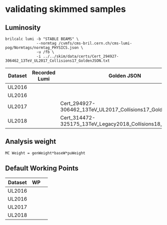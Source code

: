 # validating skimmed samples

## Luminosity

```
brilcalc lumi -b "STABLE BEAMS" \
              --normtag /cvmfs/cms-bril.cern.ch/cms-lumi-pog/Normtags/normtag_PHYSICS.json \
              -u /fb \
              -i ../../skim/data/certs/Cert_294927-306462_13TeV_UL2017_Collisions17_GoldenJSON.txt
```

| Dataset | Recorded Lumi | Golden JSON |
| --- | --- | --- |
| UL2016 | | |
| UL2016 | | |
| UL2017 | | Cert_294927-306462_13TeV_UL2017_Collisions17_GoldenJSON.txt |
| UL2018 | | Cert_314472-325175_13TeV_Legacy2018_Collisions18_JSON.txt |

## Analysis weight

```
MC Weight = genWeight*baseW*puWeight
```

## Default Working Points

| Dataset | WP | |
| --- | --- | --- |
| UL2016 | | | |
| UL2016 | | | |
| UL2017 | | | |
| UL2018 | | | |
